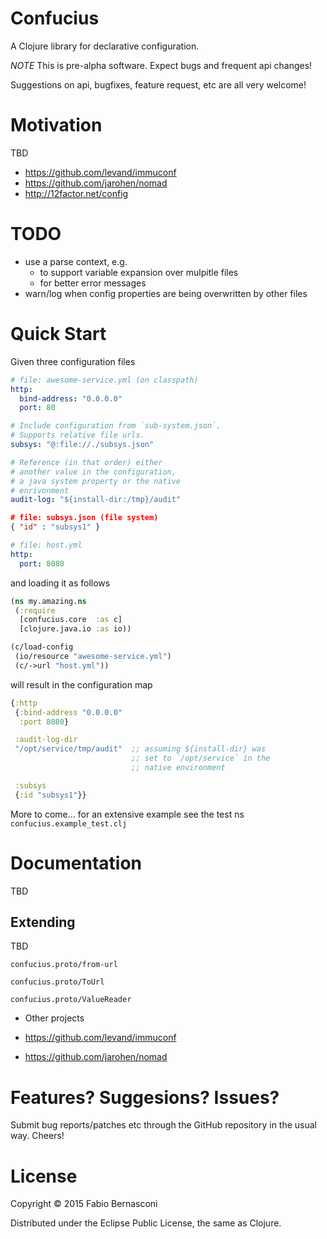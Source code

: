 # Confucius

A Clojure library for declarative configuration.

*NOTE* This is pre-alpha software. Expect bugs and
frequent api changes!

Suggestions on api, bugfixes, feature request, etc are
all very welcome!

# Motivation

TBD

* https://github.com/levand/immuconf
* https://github.com/jarohen/nomad
* http://12factor.net/config


# TODO

* use a parse context, e.g.
    * to support variable expansion over mulpitle files
    * for better error messages
* warn/log when config properties are being overwritten by
  other files


# Quick Start

Given three configuration files

```yaml
# file: awesome-service.yml (on classpath)
http:
  bind-address: "0.0.0.0"
  port: 80

# Include configuration from `sub-system.json`.
# Supports relative file urls.
subsys: "@:file://./subsys.json"

# Reference (in that order) either
# another value in the configuration,
# a java system property or the native
# enrivonment
audit-log: "${install-dir:/tmp}/audit"
```

```json
# file: subsys.json (file system)
{ "id" : "subsys1" }
```

```yaml
# file: host.yml
http:
  port: 8080
```

and loading it as follows

```clojure
(ns my.amazing.ns
 (:require
  [confucius.core  :as c]
  [clojure.java.io :as io))

(c/load-config
 (io/resource "awesome-service.yml")
 (c/->url "host.yml"))
```

will result in the configuration map

```clojure
{:http
 {:bind-address "0.0.0.0"
  :port 8080}

 :audit-log-dir
 "/opt/service/tmp/audit"  ;; assuming ${install-dir} was
                           ;; set to `/opt/service` in the
                           ;; native environment

 :subsys
 {:id "subsys1"}}
```

More to come... for an extensive example see the test ns
`confucius.example_test.clj`

# Documentation

TBD


## Extending

TBD

`confucius.proto/from-url`

`confucius.proto/ToUrl`

`confucius.proto/ValueReader`


* Other projects

* https://github.com/levand/immuconf
* https://github.com/jarohen/nomad


# Features? Suggesions? Issues?

Submit bug reports/patches etc through the GitHub repository
in the usual way. Cheers!

# License

Copyright © 2015 Fabio Bernasconi

Distributed under the Eclipse Public License, the same as Clojure.
